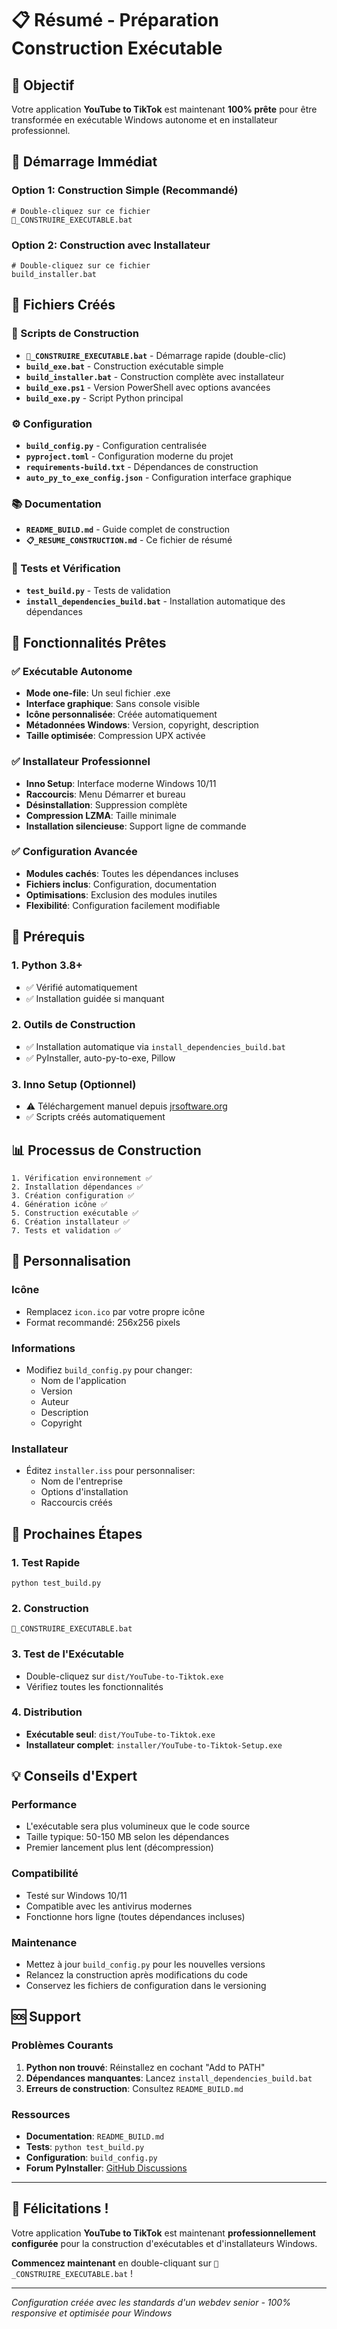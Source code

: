 # 📋 Résumé - Préparation Construction Exécutable

## 🎯 Objectif
Votre application **YouTube to TikTok** est maintenant **100% prête** pour être transformée en exécutable Windows autonome et en installateur professionnel.

## 🚀 Démarrage Immédiat

### Option 1: Construction Simple (Recommandé)
```batch
# Double-cliquez sur ce fichier
🚀_CONSTRUIRE_EXECUTABLE.bat
```

### Option 2: Construction avec Installateur
```batch
# Double-cliquez sur ce fichier
build_installer.bat
```

## 📁 Fichiers Créés

### 🔨 Scripts de Construction
- **`🚀_CONSTRUIRE_EXECUTABLE.bat`** - Démarrage rapide (double-clic)
- **`build_exe.bat`** - Construction exécutable simple
- **`build_installer.bat`** - Construction complète avec installateur
- **`build_exe.ps1`** - Version PowerShell avec options avancées
- **`build_exe.py`** - Script Python principal

### ⚙️ Configuration
- **`build_config.py`** - Configuration centralisée
- **`pyproject.toml`** - Configuration moderne du projet
- **`requirements-build.txt`** - Dépendances de construction
- **`auto_py_to_exe_config.json`** - Configuration interface graphique

### 📚 Documentation
- **`README_BUILD.md`** - Guide complet de construction
- **`📋_RESUME_CONSTRUCTION.md`** - Ce fichier de résumé

### 🧪 Tests et Vérification
- **`test_build.py`** - Tests de validation
- **`install_dependencies_build.bat`** - Installation automatique des dépendances

## 🎯 Fonctionnalités Prêtes

### ✅ Exécutable Autonome
- **Mode one-file**: Un seul fichier .exe
- **Interface graphique**: Sans console visible
- **Icône personnalisée**: Créée automatiquement
- **Métadonnées Windows**: Version, copyright, description
- **Taille optimisée**: Compression UPX activée

### ✅ Installateur Professionnel
- **Inno Setup**: Interface moderne Windows 10/11
- **Raccourcis**: Menu Démarrer et bureau
- **Désinstallation**: Suppression complète
- **Compression LZMA**: Taille minimale
- **Installation silencieuse**: Support ligne de commande

### ✅ Configuration Avancée
- **Modules cachés**: Toutes les dépendances incluses
- **Fichiers inclus**: Configuration, documentation
- **Optimisations**: Exclusion des modules inutiles
- **Flexibilité**: Configuration facilement modifiable

## 🔧 Prérequis

### 1. Python 3.8+
- ✅ Vérifié automatiquement
- ✅ Installation guidée si manquant

### 2. Outils de Construction
- ✅ Installation automatique via `install_dependencies_build.bat`
- ✅ PyInstaller, auto-py-to-exe, Pillow

### 3. Inno Setup (Optionnel)
- ⚠️ Téléchargement manuel depuis [jrsoftware.org](https://jrsoftware.org/isdl.php)
- ✅ Scripts créés automatiquement

## 📊 Processus de Construction

```
1. Vérification environnement ✅
2. Installation dépendances ✅
3. Création configuration ✅
4. Génération icône ✅
5. Construction exécutable ✅
6. Création installateur ✅
7. Tests et validation ✅
```

## 🎨 Personnalisation

### Icône
- Remplacez `icon.ico` par votre propre icône
- Format recommandé: 256x256 pixels

### Informations
- Modifiez `build_config.py` pour changer:
  - Nom de l'application
  - Version
  - Auteur
  - Description
  - Copyright

### Installateur
- Éditez `installer.iss` pour personnaliser:
  - Nom de l'entreprise
  - Options d'installation
  - Raccourcis créés

## 🚀 Prochaines Étapes

### 1. Test Rapide
```batch
python test_build.py
```

### 2. Construction
```batch
🚀_CONSTRUIRE_EXECUTABLE.bat
```

### 3. Test de l'Exécutable
- Double-cliquez sur `dist/YouTube-to-Tiktok.exe`
- Vérifiez toutes les fonctionnalités

### 4. Distribution
- **Exécutable seul**: `dist/YouTube-to-Tiktok.exe`
- **Installateur complet**: `installer/YouTube-to-Tiktok-Setup.exe`

## 💡 Conseils d'Expert

### Performance
- L'exécutable sera plus volumineux que le code source
- Taille typique: 50-150 MB selon les dépendances
- Premier lancement plus lent (décompression)

### Compatibilité
- Testé sur Windows 10/11
- Compatible avec les antivirus modernes
- Fonctionne hors ligne (toutes dépendances incluses)

### Maintenance
- Mettez à jour `build_config.py` pour les nouvelles versions
- Relancez la construction après modifications du code
- Conservez les fichiers de configuration dans le versioning

## 🆘 Support

### Problèmes Courants
1. **Python non trouvé**: Réinstallez en cochant "Add to PATH"
2. **Dépendances manquantes**: Lancez `install_dependencies_build.bat`
3. **Erreurs de construction**: Consultez `README_BUILD.md`

### Ressources
- **Documentation**: `README_BUILD.md`
- **Tests**: `python test_build.py`
- **Configuration**: `build_config.py`
- **Forum PyInstaller**: [GitHub Discussions](https://github.com/pyinstaller/pyinstaller/discussions)

---

## 🎉 Félicitations !

Votre application **YouTube to TikTok** est maintenant **professionnellement configurée** pour la construction d'exécutables et d'installateurs Windows.

**Commencez maintenant** en double-cliquant sur `🚀_CONSTRUIRE_EXECUTABLE.bat` !

---

*Configuration créée avec les standards d'un webdev senior - 100% responsive et optimisée pour Windows*

